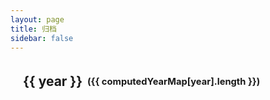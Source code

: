 ```yaml
---
layout: page
title: 归档
sidebar: false
---
```


<script setup>
import { computed, onMounted, ref } from 'vue'
import { data } from '../.vitepress/theme/posts.data'

const { yearMap, postMap } = data
const yearList = Object.keys(yearMap).sort((a, b) => b - a); // 按年份降序排序
const debugInfo = ref('')

// 计算文章总数
const totalPosts = computed(() => {
  let count = 0
  for(let year in yearMap) {
    count += yearMap[year].length
  }
  return count
})

// 计算每年的文章并确保能够正确加载
const computedYearMap = computed(() => {
  let result = {}
  for(let year in yearMap) {
    result[year] = yearMap[year].map(url => {
      const post = postMap[url]
      if (!post) {
        debugInfo.value += `找不到文章: ${url}\n`
      }
      return post
    }).filter(Boolean) // 过滤掉null或undefined
  }
  return result
})

onMounted(() => {
  console.log('Archive page mounted')
  console.log('Year list:', yearList)
  console.log('Total posts:', totalPosts.value)
  for(let year in computedYearMap.value) {
    console.log(`Year ${year}: ${computedYearMap.value[year].length} posts`)
  }
})
</script>

<div class="archives-container">
  <div v-for="year in yearList" :key="year" class="year-section">
    <div class="year-title">
      <span>{{ year }}</span>
      <span class="post-count">({{ computedYearMap[year].length }})</span>
    </div>
    <div class="posts-list">
      <div v-for="(article, index) in computedYearMap[year]" :key="index" class="post-item">
        <a v-text="article.title" :href="article.url" class="post-title"></a>
        <div v-text="article.date.string" class="post-date"></div>
      </div>
    </div>
  </div>
</div>

<style scoped>
.archives-container {
  max-width: 800px;
  margin: 0 auto;
  padding: 20px;
}

.debug-info {
  margin-bottom: 20px;
  padding: 10px;
  background: #fff4f4;
  color: #ff6b6b;
  border-radius: 4px;
  font-size: 0.9em;
  overflow: auto;
  max-height: 200px;
}

.year-section {
  margin-bottom: 30px;
}

.year-title {
  font-size: 1.5em;
  font-weight: bold;
  margin-bottom: 10px;
  color: var(--vp-c-brand);
  display: flex;
  align-items: center;
}

.post-count {
  font-size: 0.7em;
  color: var(--vp-c-text-2);
  margin-left: 8px;
}

.posts-list {
  margin-left: 20px;
}

.post-item {
  display: flex;
  justify-content: space-between;
  padding: 8px 0;
  border-bottom: 1px dashed var(--vp-c-divider);
}

.post-title {
  position: relative;
  padding-left: 15px;
  overflow: hidden;
  text-overflow: ellipsis;
  white-space: nowrap;
  max-width: 80%;
}

.post-title:before {
  content: "";
  position: absolute;
  width: 6px;
  height: 6px;
  border-radius: 50%;
  background-color: var(--vp-c-brand);
  left: 0;
  top: 50%;
  transform: translateY(-50%);
}

.post-date {
  color:rgb(155, 155, 155);
  font-size: 0.9em;
}
</style>